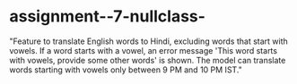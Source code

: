 # assignment--7-nullclass-
"Feature to translate English words to Hindi, excluding words that start with vowels. If a word starts with a vowel, an error message 'This word starts with vowels, provide some other words' is shown. The model can translate words starting with vowels only between 9 PM and 10 PM IST."
